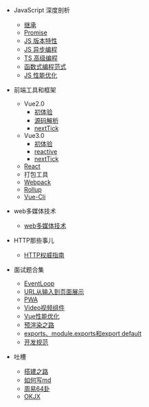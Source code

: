 - JavaScript 深度剖析
  - [继承](JavaScript深度剖析/继承.md)
  - [Promise](JavaScript深度剖析/Promise.md)
  - [JS 版本特性](JavaScript深度剖析/JS版本特性.md) 
  - [JS 异步编程](JavaScript深度剖析/JS异步编程.md) 
  - [TS 高级编程](JavaScript深度剖析/TS高级编程.md) 
  - [函数式编程范式](JavaScript深度剖析/函数式编程范式.md) 
  - [JS 性能优化](JavaScript深度剖析/JS性能优化.md) 

- 前端工具和框架
  - Vue2.0 
    - [初体验](Vue2/Vue初体验.md)
    - [源码解析](Vue2/源码解析.md)
    - [nextTick](Vue2/nextTick.md)
  - Vue3.0
    - [初体验](Vue3/Vue初体验.md)
    - [reactive](Vue3/reactive.md)
    - [nextTick](Vue3/nextTick.md)
  - [React](React/React.md) 
  - 打包工具
  - [Webpack](打包工具/Webpack.md)
  - [Rollup](打包工具/Rollup.md)
  - [Vue-Cli](打包工具/Vue-Cli.md)
  
- web多媒体技术
  - [web多媒体技术](多媒体/web多媒体技术.md)

- HTTP那些事儿
  - [HTTP权威指南](HTTP/HTTP权威指南.md)

- 面试题合集
  - [EventLoop](面试题合集/EventLoop.md) 
  - [URL从输入到页面展示](面试题合集/URL从输入到页面展示.md)
  - [PWA](面试题合集/PWA.md)
  - [Video视频组件](面试题合集/Video视频播放.md)
  - [Vue性能优化](面试题合集/Vue性能优化.md)
  - [预渲染之路](面试题合集/预渲染之路.md)
  - [exports、module.exports和export default](面试题合集/exports、module.exports和export-default.md) 
  - [开发规范](面试题合集/开发规范.md) 

- 吐槽
  - [搭建之路](吐槽/wdnmd.md)
  - [如何写md](吐槽/example.md)
  - [周易64卦](吐槽/周易.md)
  - [OKJX](吐槽/OKJX.md)